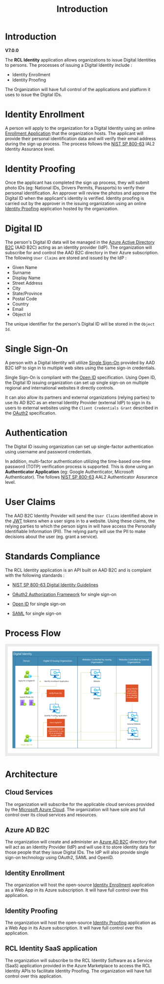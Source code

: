 ﻿---
title: Introduction
description: The RCL Identity application allows organizations to issue Digital Identities to persons.
has_children: false
nav_order: 1
---

# Introduction
**V7.0.0**

The **RCL Identity** application allows organizations to issue Digital Identities to persons. The processes of issuing a Digital Identity include :

- Identity Enrollment
- Identity Proofing

The Organization will have full control of the applications and platform it uses to issue the Digital IDs. 

# Identity Enrollment
A person will apply to the organization for a Digital Identity using an online [Enrollment Application](https://github.com/rcladmin/RCL.Core/tree/master/src/RCL.Identity/RCL.Core.Identity.Enrollment) that the organization hosts. The applicant will provide their personal identification data and will verify their email address during the sign up process. The process follows the [NIST SP 800-63](https://nvlpubs.nist.gov/nistpubs/SpecialPublications/NIST.SP.800-63a.pdf) IAL2 Identity Assurance level. 

# Identity Proofing
Once the applicant has completed the sign up process, they will submit photo IDs (eg: National IDs, Drivers Permits, Passports) to verify their personal identification. An approver will review the photos and approve the Digital ID when the applicant's identity is verified. Identity proofing is carried out by the approver in the issuing organization using an online [Identity Proofing](https://github.com/rcladmin/RCL.Core/tree/master/src/RCL.Identity/RCL.Core.Identity.Proofing.Portal) application hosted by the organization.

# Digital ID

The person's Digital ID data will be managed in the [Azure Active Directory B2C](https://learn.microsoft.com/en-us/azure/active-directory-b2c/overview) (AAD B2C) acting as an identity provider (IdP). The organization will subscribe for and control the AAD B2C directory in their Azure subscription. The following ``User Claims`` are stored and issued by the IdP :

- Given Name
- Surname
- Display Name
- Street Address
- City
- State/Province
- Postal Code
- Country
- Email
- Object Id

The unique identifier for the person's Digital ID will be stored in the ``Object Id``.

# Single Sign-On
A person with a Digital Identity will utilize [Single Sign-On](https://learn.microsoft.com/en-us/azure/active-directory-b2c/custom-policy-reference-sso) provided by AAD B2C IdP to sign in to multiple web sites using the same sign-in credentials.

Single Sign-On is compliant with the [Open ID](https://learn.microsoft.com/en-us/azure/active-directory-b2c/openid-connect) specification. Using Open ID, the Digital ID issuing organization can set up single sign-on on multiple regional and international websites it directly controls. 

It can also allow its partners and external organizations (relying parties) to use its AD B2C as an eternal Identity Provider (external IdP) to sign in its users to external websites using the ``Client Credentials Grant`` described in the [OAuth2](https://www.rfc-editor.org/rfc/rfc6749) specification.

# Authentication

The Digital ID issuing organization can set up single-factor authentication using username and password credentials.

In addition, multi-factor authentication utilizing the time-based one-time password (TOTP) verification process is supported. This is done using an **Authenticator Application** (eg: Google Authenticator, Microsoft Authenticator). The follows [NIST SP 800-63](https://nvlpubs.nist.gov/nistpubs/SpecialPublications/NIST.SP.800-63b.pdf) AAL2 Authenticator Assurance level.


# User Claims

The AAD B2C Identity Provider will send the ``User Claims`` identified above in the [JWT](https://www.rfc-editor.org/rfc/rfc7519) tokens when a user signs in to a website. Using these claims, the relying parties to which the person signs in will have access the Personally Identifiable Information (PII). The relying party will use the PII to make decisions about the user (eg. grant a service).

# Standards Compliance

The RCL Identity application is an API built on AAD B2C and is complaint with the following standards :

- [NIST SP 800-63 Digital Identity Guidelines](https://pages.nist.gov/800-63-3/)
- [OAuth2 Authorization Framework](https://datatracker.ietf.org/doc/html/rfc6749) for single sign-on

- [Open ID](https://openid.net/developers/specs/) for single sign-on
- [SAML](http://saml.xml.org/saml-specifications) for single sign-on

# Process Flow

![image](/images/identity-process.png)

# Architecture

## Cloud Services

The organization will subscribe for the applicable cloud services provided by the [Microsoft Azure Cloud](https://azure.microsoft.com/en-us/). The organization will have sole and full control over its cloud services and resources. 

## Azure AD B2C

The organization will create and administer an [Azure AD B2C](https://azure.microsoft.com/en-us/services/active-directory/external-identities/b2c/) directory that will act as an Identity Provider (IdP) and will use it to store identity data for those people that they issue Digital IDs. The IdP will also provide single sign-on technology using OAuth2, SAML and OpenID.

## Identity Enrollment
The organization will host the open-source [Identity Enrollment](https://github.com/rcladmin/RCL.Core/tree/master/src/RCL.Identity/RCL.Core.Identity.Enrollment) application as a Web App in its Azure subscription. It will have full control over this application.

## Identity Proofing

The organization will host the open-source [Identity Proofing](https://github.com/rcladmin/RCL.Core/tree/master/src/RCL.Identity/RCL.Core.Identity.Proofing.Portal) application as a Web App in its Azure subscription. It will have full control over this application.

## RCL Identity SaaS application

The organization will subscribe to the RCL Identity Software as a Service (SaaS) application provided in the Azure Marketplace to access the RCL Identity APIs to facilitate Identity Proofing. The organization will have full control over this application.
